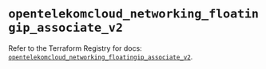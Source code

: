 # `opentelekomcloud_networking_floatingip_associate_v2`

Refer to the Terraform Registry for docs: [`opentelekomcloud_networking_floatingip_associate_v2`](https://registry.terraform.io/providers/opentelekomcloud/opentelekomcloud/1.36.43/docs/resources/networking_floatingip_associate_v2).

